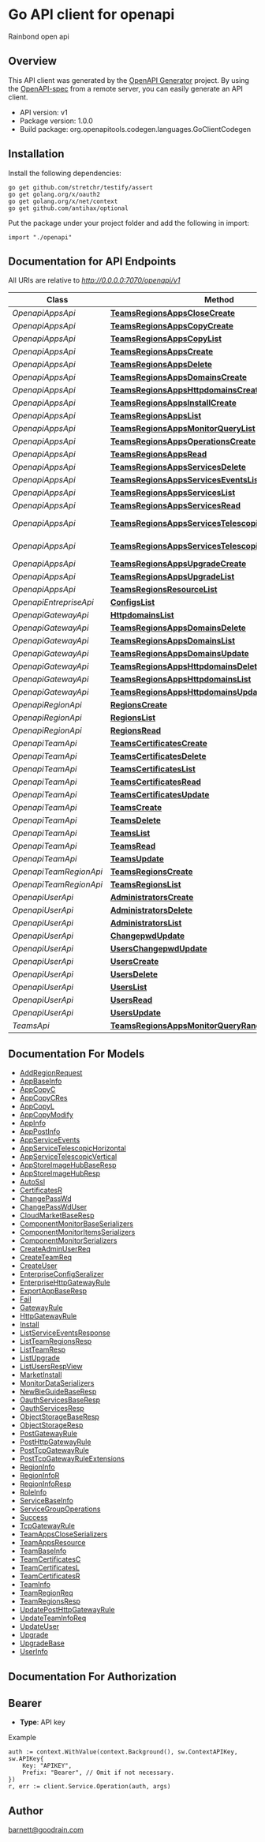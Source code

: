 # Go API client for openapi

Rainbond open api

## Overview
This API client was generated by the [OpenAPI Generator](https://openapi-generator.tech) project.  By using the [OpenAPI-spec](https://www.openapis.org/) from a remote server, you can easily generate an API client.

- API version: v1
- Package version: 1.0.0
- Build package: org.openapitools.codegen.languages.GoClientCodegen

## Installation

Install the following dependencies:

```shell
go get github.com/stretchr/testify/assert
go get golang.org/x/oauth2
go get golang.org/x/net/context
go get github.com/antihax/optional
```

Put the package under your project folder and add the following in import:

```golang
import "./openapi"
```

## Documentation for API Endpoints

All URIs are relative to *http://0.0.0.0:7070/openapi/v1*

Class | Method | HTTP request | Description
------------ | ------------- | ------------- | -------------
*OpenapiAppsApi* | [**TeamsRegionsAppsCloseCreate**](docs/OpenapiAppsApi.md#teamsregionsappsclosecreate) | **Post** /teams/{team_id}/regions/{region_name}/apps/close | 
*OpenapiAppsApi* | [**TeamsRegionsAppsCopyCreate**](docs/OpenapiAppsApi.md#teamsregionsappscopycreate) | **Post** /teams/{team_id}/regions/{region_name}/apps/{app_id}/copy | 
*OpenapiAppsApi* | [**TeamsRegionsAppsCopyList**](docs/OpenapiAppsApi.md#teamsregionsappscopylist) | **Get** /teams/{team_id}/regions/{region_name}/apps/{app_id}/copy | 
*OpenapiAppsApi* | [**TeamsRegionsAppsCreate**](docs/OpenapiAppsApi.md#teamsregionsappscreate) | **Post** /teams/{team_id}/regions/{region_name}/apps | 
*OpenapiAppsApi* | [**TeamsRegionsAppsDelete**](docs/OpenapiAppsApi.md#teamsregionsappsdelete) | **Delete** /teams/{team_id}/regions/{region_name}/apps/{app_id} | 
*OpenapiAppsApi* | [**TeamsRegionsAppsDomainsCreate**](docs/OpenapiAppsApi.md#teamsregionsappsdomainscreate) | **Post** /teams/{team_id}/regions/{region_name}/apps/{app_id}/domains | 
*OpenapiAppsApi* | [**TeamsRegionsAppsHttpdomainsCreate**](docs/OpenapiAppsApi.md#teamsregionsappshttpdomainscreate) | **Post** /teams/{team_id}/regions/{region_name}/apps/{app_id}/httpdomains | 
*OpenapiAppsApi* | [**TeamsRegionsAppsInstallCreate**](docs/OpenapiAppsApi.md#teamsregionsappsinstallcreate) | **Post** /teams/{team_id}/regions/{region_name}/apps/{app_id}/install | 
*OpenapiAppsApi* | [**TeamsRegionsAppsList**](docs/OpenapiAppsApi.md#teamsregionsappslist) | **Get** /teams/{team_id}/regions/{region_name}/apps | 
*OpenapiAppsApi* | [**TeamsRegionsAppsMonitorQueryList**](docs/OpenapiAppsApi.md#teamsregionsappsmonitorquerylist) | **Get** /teams/{team_id}/regions/{region_name}/apps/{app_id}/monitor/query | 
*OpenapiAppsApi* | [**TeamsRegionsAppsOperationsCreate**](docs/OpenapiAppsApi.md#teamsregionsappsoperationscreate) | **Post** /teams/{team_id}/regions/{region_name}/apps/{app_id}/operations | 
*OpenapiAppsApi* | [**TeamsRegionsAppsRead**](docs/OpenapiAppsApi.md#teamsregionsappsread) | **Get** /teams/{team_id}/regions/{region_name}/apps/{app_id} | 
*OpenapiAppsApi* | [**TeamsRegionsAppsServicesDelete**](docs/OpenapiAppsApi.md#teamsregionsappsservicesdelete) | **Delete** /teams/{team_id}/regions/{region_name}/apps/{app_id}/services/{service_id} | 
*OpenapiAppsApi* | [**TeamsRegionsAppsServicesEventsList**](docs/OpenapiAppsApi.md#teamsregionsappsserviceseventslist) | **Get** /teams/{team_id}/regions/{region_name}/apps/{app_id}/services/{service_id}/events | 
*OpenapiAppsApi* | [**TeamsRegionsAppsServicesList**](docs/OpenapiAppsApi.md#teamsregionsappsserviceslist) | **Get** /teams/{team_id}/regions/{region_name}/apps/{app_id}/services | 
*OpenapiAppsApi* | [**TeamsRegionsAppsServicesRead**](docs/OpenapiAppsApi.md#teamsregionsappsservicesread) | **Get** /teams/{team_id}/regions/{region_name}/apps/{app_id}/services/{service_id} | 
*OpenapiAppsApi* | [**TeamsRegionsAppsServicesTelescopicHorizontalCreate**](docs/OpenapiAppsApi.md#teamsregionsappsservicestelescopichorizontalcreate) | **Post** /teams/{team_id}/regions/{region_name}/apps/{app_id}/services/{service_id}/telescopic/horizontal | 
*OpenapiAppsApi* | [**TeamsRegionsAppsServicesTelescopicVerticalCreate**](docs/OpenapiAppsApi.md#teamsregionsappsservicestelescopicverticalcreate) | **Post** /teams/{team_id}/regions/{region_name}/apps/{app_id}/services/{service_id}/telescopic/vertical | 
*OpenapiAppsApi* | [**TeamsRegionsAppsUpgradeCreate**](docs/OpenapiAppsApi.md#teamsregionsappsupgradecreate) | **Post** /teams/{team_id}/regions/{region_name}/apps/{app_id}/upgrade | 
*OpenapiAppsApi* | [**TeamsRegionsAppsUpgradeList**](docs/OpenapiAppsApi.md#teamsregionsappsupgradelist) | **Get** /teams/{team_id}/regions/{region_name}/apps/{app_id}/upgrade | 
*OpenapiAppsApi* | [**TeamsRegionsResourceList**](docs/OpenapiAppsApi.md#teamsregionsresourcelist) | **Get** /teams/{team_id}/regions/{region_name}/resource | 
*OpenapiEntrepriseApi* | [**ConfigsList**](docs/OpenapiEntrepriseApi.md#configslist) | **Get** /configs | 
*OpenapiGatewayApi* | [**HttpdomainsList**](docs/OpenapiGatewayApi.md#httpdomainslist) | **Get** /httpdomains | 
*OpenapiGatewayApi* | [**TeamsRegionsAppsDomainsDelete**](docs/OpenapiGatewayApi.md#teamsregionsappsdomainsdelete) | **Delete** /teams/{team_id}/regions/{region_name}/apps/{app_id}/domains/{rule_id} | 
*OpenapiGatewayApi* | [**TeamsRegionsAppsDomainsList**](docs/OpenapiGatewayApi.md#teamsregionsappsdomainslist) | **Get** /teams/{team_id}/regions/{region_name}/apps/{app_id}/domains | 
*OpenapiGatewayApi* | [**TeamsRegionsAppsDomainsUpdate**](docs/OpenapiGatewayApi.md#teamsregionsappsdomainsupdate) | **Put** /teams/{team_id}/regions/{region_name}/apps/{app_id}/domains/{rule_id} | 
*OpenapiGatewayApi* | [**TeamsRegionsAppsHttpdomainsDelete**](docs/OpenapiGatewayApi.md#teamsregionsappshttpdomainsdelete) | **Delete** /teams/{team_id}/regions/{region_name}/apps/{app_id}/httpdomains/{rule_id} | 
*OpenapiGatewayApi* | [**TeamsRegionsAppsHttpdomainsList**](docs/OpenapiGatewayApi.md#teamsregionsappshttpdomainslist) | **Get** /teams/{team_id}/regions/{region_name}/apps/{app_id}/httpdomains | 
*OpenapiGatewayApi* | [**TeamsRegionsAppsHttpdomainsUpdate**](docs/OpenapiGatewayApi.md#teamsregionsappshttpdomainsupdate) | **Put** /teams/{team_id}/regions/{region_name}/apps/{app_id}/httpdomains/{rule_id} | 
*OpenapiRegionApi* | [**RegionsCreate**](docs/OpenapiRegionApi.md#regionscreate) | **Post** /regions | 
*OpenapiRegionApi* | [**RegionsList**](docs/OpenapiRegionApi.md#regionslist) | **Get** /regions | 
*OpenapiRegionApi* | [**RegionsRead**](docs/OpenapiRegionApi.md#regionsread) | **Get** /regions/{region_id} | 
*OpenapiTeamApi* | [**TeamsCertificatesCreate**](docs/OpenapiTeamApi.md#teamscertificatescreate) | **Post** /teams/{team_id}/certificates | 
*OpenapiTeamApi* | [**TeamsCertificatesDelete**](docs/OpenapiTeamApi.md#teamscertificatesdelete) | **Delete** /teams/{team_id}/certificates/{certificate_id} | 
*OpenapiTeamApi* | [**TeamsCertificatesList**](docs/OpenapiTeamApi.md#teamscertificateslist) | **Get** /teams/{team_id}/certificates | 
*OpenapiTeamApi* | [**TeamsCertificatesRead**](docs/OpenapiTeamApi.md#teamscertificatesread) | **Get** /teams/{team_id}/certificates/{certificate_id} | 
*OpenapiTeamApi* | [**TeamsCertificatesUpdate**](docs/OpenapiTeamApi.md#teamscertificatesupdate) | **Put** /teams/{team_id}/certificates/{certificate_id} | 
*OpenapiTeamApi* | [**TeamsCreate**](docs/OpenapiTeamApi.md#teamscreate) | **Post** /teams | 
*OpenapiTeamApi* | [**TeamsDelete**](docs/OpenapiTeamApi.md#teamsdelete) | **Delete** /teams/{team_id} | 
*OpenapiTeamApi* | [**TeamsList**](docs/OpenapiTeamApi.md#teamslist) | **Get** /teams | 
*OpenapiTeamApi* | [**TeamsRead**](docs/OpenapiTeamApi.md#teamsread) | **Get** /teams/{team_id} | 
*OpenapiTeamApi* | [**TeamsUpdate**](docs/OpenapiTeamApi.md#teamsupdate) | **Put** /teams/{team_id} | 
*OpenapiTeamRegionApi* | [**TeamsRegionsCreate**](docs/OpenapiTeamRegionApi.md#teamsregionscreate) | **Post** /teams/{team_id}/regions | 
*OpenapiTeamRegionApi* | [**TeamsRegionsList**](docs/OpenapiTeamRegionApi.md#teamsregionslist) | **Get** /teams/{team_id}/regions | 
*OpenapiUserApi* | [**AdministratorsCreate**](docs/OpenapiUserApi.md#administratorscreate) | **Post** /administrators | 
*OpenapiUserApi* | [**AdministratorsDelete**](docs/OpenapiUserApi.md#administratorsdelete) | **Delete** /administrators/{user_id} | 
*OpenapiUserApi* | [**AdministratorsList**](docs/OpenapiUserApi.md#administratorslist) | **Get** /administrators | 
*OpenapiUserApi* | [**ChangepwdUpdate**](docs/OpenapiUserApi.md#changepwdupdate) | **Put** /changepwd | 
*OpenapiUserApi* | [**UsersChangepwdUpdate**](docs/OpenapiUserApi.md#userschangepwdupdate) | **Put** /users/{user_id}/changepwd | 
*OpenapiUserApi* | [**UsersCreate**](docs/OpenapiUserApi.md#userscreate) | **Post** /users | 
*OpenapiUserApi* | [**UsersDelete**](docs/OpenapiUserApi.md#usersdelete) | **Delete** /users/{user_id} | 
*OpenapiUserApi* | [**UsersList**](docs/OpenapiUserApi.md#userslist) | **Get** /users | 
*OpenapiUserApi* | [**UsersRead**](docs/OpenapiUserApi.md#usersread) | **Get** /users/{user_id} | 
*OpenapiUserApi* | [**UsersUpdate**](docs/OpenapiUserApi.md#usersupdate) | **Put** /users/{user_id} | 
*TeamsApi* | [**TeamsRegionsAppsMonitorQueryRangeList**](docs/TeamsApi.md#teamsregionsappsmonitorqueryrangelist) | **Get** /teams/{team_id}/regions/{region_name}/apps/{app_id}/monitor/query_range | 


## Documentation For Models

 - [AddRegionRequest](docs/AddRegionRequest.md)
 - [AppBaseInfo](docs/AppBaseInfo.md)
 - [AppCopyC](docs/AppCopyC.md)
 - [AppCopyCRes](docs/AppCopyCRes.md)
 - [AppCopyL](docs/AppCopyL.md)
 - [AppCopyModify](docs/AppCopyModify.md)
 - [AppInfo](docs/AppInfo.md)
 - [AppPostInfo](docs/AppPostInfo.md)
 - [AppServiceEvents](docs/AppServiceEvents.md)
 - [AppServiceTelescopicHorizontal](docs/AppServiceTelescopicHorizontal.md)
 - [AppServiceTelescopicVertical](docs/AppServiceTelescopicVertical.md)
 - [AppStoreImageHubBaseResp](docs/AppStoreImageHubBaseResp.md)
 - [AppStoreImageHubResp](docs/AppStoreImageHubResp.md)
 - [AutoSsl](docs/AutoSsl.md)
 - [CertificatesR](docs/CertificatesR.md)
 - [ChangePassWd](docs/ChangePassWd.md)
 - [ChangePassWdUser](docs/ChangePassWdUser.md)
 - [CloudMarketBaseResp](docs/CloudMarketBaseResp.md)
 - [ComponentMonitorBaseSerializers](docs/ComponentMonitorBaseSerializers.md)
 - [ComponentMonitorItemsSerializers](docs/ComponentMonitorItemsSerializers.md)
 - [ComponentMonitorSerializers](docs/ComponentMonitorSerializers.md)
 - [CreateAdminUserReq](docs/CreateAdminUserReq.md)
 - [CreateTeamReq](docs/CreateTeamReq.md)
 - [CreateUser](docs/CreateUser.md)
 - [EnterpriseConfigSeralizer](docs/EnterpriseConfigSeralizer.md)
 - [EnterpriseHttpGatewayRule](docs/EnterpriseHttpGatewayRule.md)
 - [ExportAppBaseResp](docs/ExportAppBaseResp.md)
 - [Fail](docs/Fail.md)
 - [GatewayRule](docs/GatewayRule.md)
 - [HttpGatewayRule](docs/HttpGatewayRule.md)
 - [Install](docs/Install.md)
 - [ListServiceEventsResponse](docs/ListServiceEventsResponse.md)
 - [ListTeamRegionsResp](docs/ListTeamRegionsResp.md)
 - [ListTeamResp](docs/ListTeamResp.md)
 - [ListUpgrade](docs/ListUpgrade.md)
 - [ListUsersRespView](docs/ListUsersRespView.md)
 - [MarketInstall](docs/MarketInstall.md)
 - [MonitorDataSerializers](docs/MonitorDataSerializers.md)
 - [NewBieGuideBaseResp](docs/NewBieGuideBaseResp.md)
 - [OauthServicesBaseResp](docs/OauthServicesBaseResp.md)
 - [OauthServicesResp](docs/OauthServicesResp.md)
 - [ObjectStorageBaseResp](docs/ObjectStorageBaseResp.md)
 - [ObjectStorageResp](docs/ObjectStorageResp.md)
 - [PostGatewayRule](docs/PostGatewayRule.md)
 - [PostHttpGatewayRule](docs/PostHttpGatewayRule.md)
 - [PostTcpGatewayRule](docs/PostTcpGatewayRule.md)
 - [PostTcpGatewayRuleExtensions](docs/PostTcpGatewayRuleExtensions.md)
 - [RegionInfo](docs/RegionInfo.md)
 - [RegionInfoR](docs/RegionInfoR.md)
 - [RegionInfoResp](docs/RegionInfoResp.md)
 - [RoleInfo](docs/RoleInfo.md)
 - [ServiceBaseInfo](docs/ServiceBaseInfo.md)
 - [ServiceGroupOperations](docs/ServiceGroupOperations.md)
 - [Success](docs/Success.md)
 - [TcpGatewayRule](docs/TcpGatewayRule.md)
 - [TeamAppsCloseSerializers](docs/TeamAppsCloseSerializers.md)
 - [TeamAppsResource](docs/TeamAppsResource.md)
 - [TeamBaseInfo](docs/TeamBaseInfo.md)
 - [TeamCertificatesC](docs/TeamCertificatesC.md)
 - [TeamCertificatesL](docs/TeamCertificatesL.md)
 - [TeamCertificatesR](docs/TeamCertificatesR.md)
 - [TeamInfo](docs/TeamInfo.md)
 - [TeamRegionReq](docs/TeamRegionReq.md)
 - [TeamRegionsResp](docs/TeamRegionsResp.md)
 - [UpdatePostHttpGatewayRule](docs/UpdatePostHttpGatewayRule.md)
 - [UpdateTeamInfoReq](docs/UpdateTeamInfoReq.md)
 - [UpdateUser](docs/UpdateUser.md)
 - [Upgrade](docs/Upgrade.md)
 - [UpgradeBase](docs/UpgradeBase.md)
 - [UserInfo](docs/UserInfo.md)


## Documentation For Authorization



## Bearer

- **Type**: API key

Example

```golang
auth := context.WithValue(context.Background(), sw.ContextAPIKey, sw.APIKey{
    Key: "APIKEY",
    Prefix: "Bearer", // Omit if not necessary.
})
r, err := client.Service.Operation(auth, args)
```



## Author

barnett@goodrain.com

